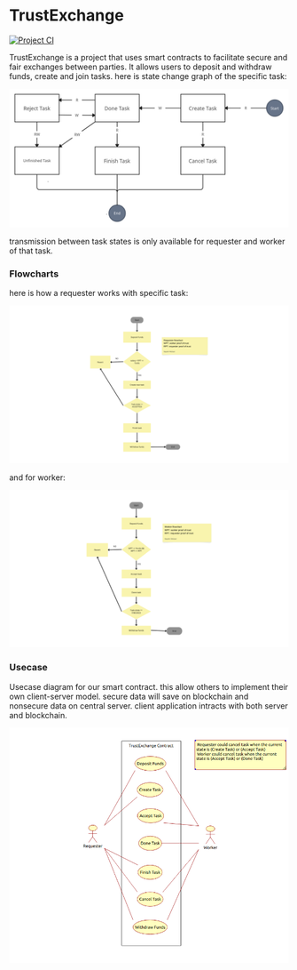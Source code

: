 # TrustExchange
[![Project CI](https://github.com/Sepehr79/TrustDeal/actions/workflows/cisetup.yml/badge.svg)](https://github.com/Sepehr79/TrustDeal/actions/workflows/cisetup.yml)

TrustExchange is a project that uses smart contracts to facilitate secure and fair exchanges between parties. It allows users to deposit and withdraw funds, create and join tasks. here is state change graph of the specific task:

![state change](./etc/img/stateGraph3.jpg)

transmission between task states is only available for requester and worker of that task.

### Flowcharts

here is how a requester works with specific task: 

![requester](./etc/img/Requester.png)

and for worker:

![worker](./etc/img/Worker.png)

### Usecase

Usecase diagram for our smart contract. this allow others to implement their own client-server model. secure data will save on blockchain and nonsecure data on central server. client application intracts with both server and blockchain.

![usecase](./etc/img/usecase.png)